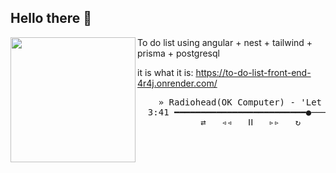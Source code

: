 ## Hello there 👋

<a>
  <img align="left" width="200px" src="https://cdn2.albumoftheyear.org/375x0/album/ok-computer-1.jpg" style="max-width: 100%;">
</a>
  
<p>
  To do list using angular + nest + tailwind + prisma + postgresql
</p>
<p>
  it is what it is: <a href="https://to-do-list-front-end-4r4j.onrender.com/">https://to-do-list-front-end-4r4j.onrender.com/</a>
</p>

<pre>
    » Radiohead(OK Computer) - 'Let Down' «
  3:41 ━━━━━━━━━━━━━━━━━━━━━━━━━●─────────── 4:59
            ⇄   ◃◃   ⅠⅠ   ▹▹   ↻
</pre>
